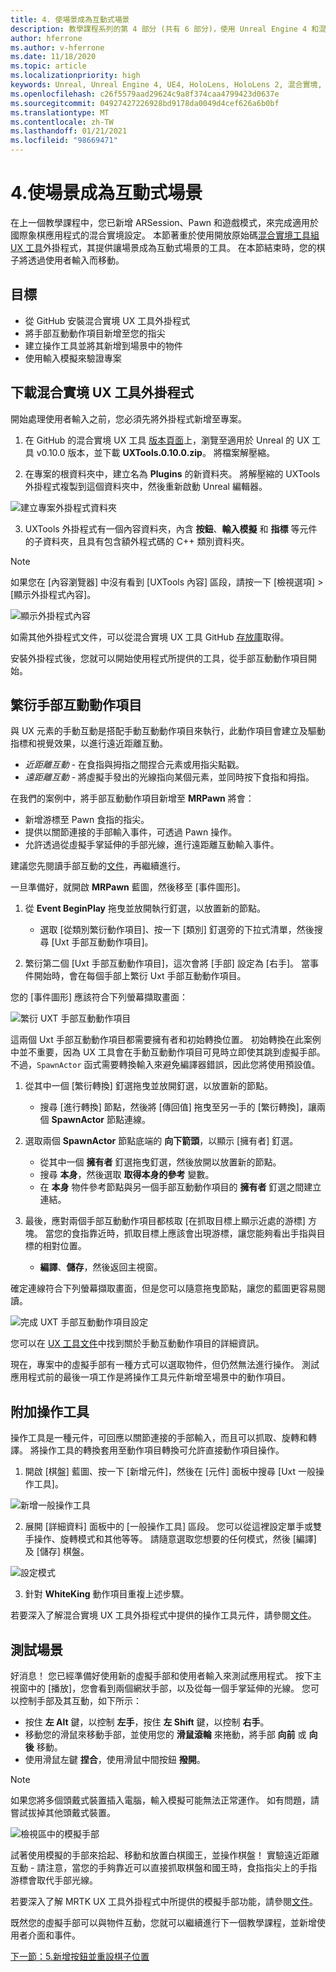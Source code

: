 ```yaml
---
title: 4. 使場景成為互動式場景
description: 教學課程系列的第 4 部分 (共有 6 部分)，使用 Unreal Engine 4 和混合實境工具組 UX 工具外掛程式來建置國際象棋應用程式
author: hferrone
ms.author: v-hferrone
ms.date: 11/18/2020
ms.topic: article
ms.localizationpriority: high
keywords: Unreal, Unreal Engine 4, UE4, HoloLens, HoloLens 2, 混合實境, 教學課程, 開始使用, mrtk, uxt, UX 工具, 文件, 混合實境頭戴式裝置, windows 混合實境頭戴式裝置, 虛擬實境頭戴式裝置
ms.openlocfilehash: c26f5579aad29624c9a8f374caa4799423d0637e
ms.sourcegitcommit: 04927427226928bd9178da0049d4cef626a6b0bf
ms.translationtype: MT
ms.contentlocale: zh-TW
ms.lasthandoff: 01/21/2021
ms.locfileid: "98669471"
---
```

# <a name="4-making-your-scene-interactive"></a>4.使場景成為互動式場景

在上一個教學課程中，您已新增 ARSession、Pawn 和遊戲模式，來完成適用於國際象棋應用程式的混合實境設定。 本節著重於使用開放原始碼[混合實境工具組 UX 工具](https://github.com/microsoft/MixedReality-UXTools-Unreal)外掛程式，其提供讓場景成為互動式場景的工具。 在本節結束時，您的棋子將透過使用者輸入而移動。

## <a name="objectives"></a>目標

* 從 GitHub 安裝混合實境 UX 工具外掛程式
* 將手部互動動作項目新增至您的指尖
* 建立操作工具並將其新增到場景中的物件
* 使用輸入模擬來驗證專案

## <a name="downloading-the-mixed-reality-ux-tools-plugin"></a>下載混合實境 UX 工具外掛程式
開始處理使用者輸入之前，您必須先將外掛程式新增至專案。

1. 在 GitHub 的混合實境 UX 工具 [版本頁面](https://github.com/microsoft/MixedReality-UXTools-Unreal/releases)上，瀏覽至適用於 Unreal 的 UX 工具 v0.10.0 版本，並下載 **UXTools.0.10.0.zip**。 將檔案解壓縮。

2.  在專案的根資料夾中，建立名為 **Plugins** 的新資料夾。 將解壓縮的 UXTools 外掛程式複製到這個資料夾中，然後重新啟動 Unreal 編輯器。

![建立專案外掛程式資料夾](images/unreal-uxt/4-plugins.PNG)

3.  UXTools 外掛程式有一個內容資料夾，內含 **按鈕**、**輸入模擬** 和 **指標** 等元件的子資料夾，且具有包含額外程式碼的 C++ 類別資料夾。  

> [!NOTE]
> 如果您在 [內容瀏覽器] 中沒有看到 [UXTools 內容] 區段，請按一下 [檢視選項] > [顯示外掛程式內容]。

![顯示外掛程式內容](images/unreal-uxt/4-showplugincontent.PNG)

如需其他外掛程式文件，可以從混合實境 UX 工具 GitHub [存放庫](https://aka.ms/uxt-unreal)取得。

安裝外掛程式後，您就可以開始使用程式所提供的工具，從手部互動動作項目開始。

## <a name="spawning-hand-interaction-actors"></a>繁衍手部互動動作項目

與 UX 元素的手動互動是搭配手動互動動作項目來執行，此動作項目會建立及驅動指標和視覺效果，以進行遠近距離互動。
- *近距離互動* - 在食指與拇指之間捏合元素或用指尖點戳。
- *遠距離互動* - 將虛擬手發出的光線指向某個元素，並同時按下食指和拇指。

在我們的案例中，將手部互動動作項目新增至 **MRPawn** 將會：
- 新增游標至 Pawn 食指的指尖。
- 提供以關節連接的手部輸入事件，可透過 Pawn 操作。
- 允許透過從虛擬手掌延伸的手部光線，進行遠距離互動輸入事件。

建議您先閱讀手部互動的[文件](https://microsoft.github.io/MixedReality-UXTools-Unreal/Docs/HandInteraction.html)，再繼續進行。

一旦準備好，就開啟 **MRPawn** 藍圖，然後移至 [事件圖形]。

1. 從 **Event BeginPlay** 拖曳並放開執行釘選，以放置新的節點。
    * 選取 [從類別繁衍動作項目]、按一下 [類別] 釘選旁的下拉式清單，然後搜尋 [Uxt 手部互動動作項目]。  

2. 繁衍第二個 [Uxt 手部互動動作項目]，這次會將 [手部] 設定為 [右手]。 當事件開始時，會在每個手部上繁衍 Uxt 手部互動動作項目。

您的 [事件圖形] 應該符合下列螢幕擷取畫面：

![繁衍 UXT 手部互動動作項目](images/unreal-uxt/4-spawnactor.PNG)

這兩個 Uxt 手部互動動作項目都需要擁有者和初始轉換位置。 初始轉換在此案例中並不重要，因為 UX 工具會在手動互動動作項目可見時立即使其跳到虛擬手部。 不過，`SpawnActor` 函式需要轉換輸入來避免編譯器錯誤，因此您將使用預設值。

1. 從其中一個 [繁衍轉換] 釘選拖曳並放開釘選，以放置新的節點。
    * 搜尋 [進行轉換] 節點，然後將 [傳回值] 拖曳至另一手的 [繁衍轉換]，讓兩個 **SpawnActor** 節點連線。

2.  選取兩個 **SpawnActor** 節點底端的 **向下箭頭**，以顯示 [擁有者] 釘選。    
    * 從其中一個 **擁有者** 釘選拖曳釘選，然後放開以放置新的節點。
    * 搜尋 **本身**，然後選取 **取得本身的參考** 變數。
    * 在 **本身** 物件參考節點與另一個手部互動動作項目的 **擁有者** 釘選之間建立連結。
3. 最後，應對兩個手部互動動作項目都核取 [在抓取目標上顯示近處的游標] 方塊。 當您的食指靠近時，抓取目標上應該會出現游標，讓您能夠看出手指與目標的相對位置。
    * **編譯**、**儲存**，然後返回主視窗。

確定連線符合下列螢幕擷取畫面，但是您可以隨意拖曳節點，讓您的藍圖更容易閱讀。

![完成 UXT 手部互動動作項目設定](images/unreal-uxt/4-fingerptrs.PNG)

您可以在 [UX 工具文件](https://microsoft.github.io/MixedReality-UXTools-Unreal/Docs/HandInteraction.html)中找到關於手動互動動作項目的詳細資訊。

現在，專案中的虛擬手部有一種方式可以選取物件，但仍然無法進行操作。 測試應用程式前的最後一項工作是將操作工具元件新增至場景中的動作項目。

## <a name="attaching-manipulators"></a>附加操作工具

操作工具是一種元件，可回應以關節連接的手部輸入，而且可以抓取、旋轉和轉譯。 將操作工具的轉換套用至動作項目轉換可允許直接動作項目操作。

1. 開啟 [棋盤] 藍圖、按一下 [新增元件]，然後在 [元件] 面板中搜尋 [Uxt 一般操作工具]。

![新增一般操作工具](images/unreal-uxt/4-addmanip.PNG)

2. 展開 [詳細資料] 面板中的 [一般操作工具] 區段。 您可以從這裡設定單手或雙手操作、旋轉模式和其他等等。 請隨意選取您想要的任何模式，然後 [編譯] 及 [儲存] 棋盤。

![設定模式](images/unreal-uxt/4-setrotmode.PNG)

3. 針對 **WhiteKing** 動作項目重複上述步驟。

若要深入了解混合實境 UX 工具外掛程式中提供的操作工具元件，請參閱[文件](https://microsoft.github.io/MixedReality-UXTools-Unreal/Docs/Manipulator.html)。

## <a name="testing-the-scene"></a>測試場景

好消息！ 您已經準備好使用新的虛擬手部和使用者輸入來測試應用程式。 按下主視窗中的 [播放]，您會看到兩個網狀手部，以及從每一個手掌延伸的光線。 您可以控制手部及其互動，如下所示：
- 按住 **左 Alt** 鍵，以控制 **左手**，按住 **左 Shift** 鍵，以控制 **右手**。
- 移動您的滑鼠來移動手部，並使用您的 **滑鼠滾輪** 來捲動，將手部 **向前** 或 **向後** 移動。
- 使用滑鼠左鍵 **捏合**，使用滑鼠中間按鈕 **撥開**。

> [!NOTE]
> 如果您將多個頭戴式裝置插入電腦，輸入模擬可能無法正常運作。 如有問題，請嘗試拔掉其他頭戴式裝置。

![檢視區中的模擬手部](images/unreal-uxt/4-handsim.PNG)

試著使用模擬的手部來拾起、移動和放置白棋國王，並操作棋盤！ 實驗遠近距離互動 - 請注意，當您的手夠靠近可以直接抓取棋盤和國王時，食指指尖上的手指游標會取代手部光線。

若要深入了解 MRTK UX 工具外掛程式中所提供的模擬手部功能，請參閱[文件](https://microsoft.github.io/MixedReality-UXTools-Unreal/Docs/InputSimulation.html)。

既然您的虛擬手部可以與物件互動，您就可以繼續進行下一個教學課程，並新增使用者介面和事件。

[下一節：5.新增按鈕並重設棋子位置](unreal-uxt-ch5.md)
